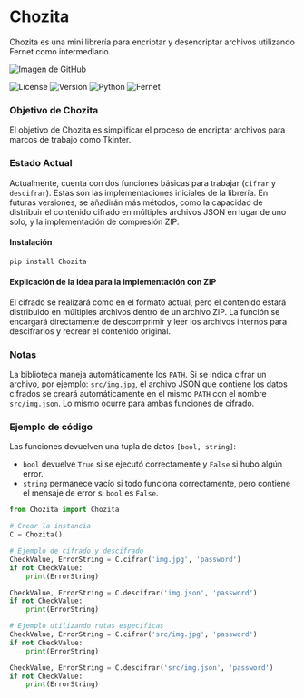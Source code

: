 # Chozita 

Chozita es una mini librería para encriptar y desencriptar archivos utilizando Fernet como intermediario.

![Imagen de GitHub](github/wallgit.jpg)

![License](https://img.shields.io/badge/license-MIT-green) ![Version](https://img.shields.io/badge/version-1.4.1-green) ![Python](https://img.shields.io/badge/python-green?logo=python) ![Fernet](https://img.shields.io/badge/fernet-encryption-green?logo=shield&style=flat)

### Objetivo de Chozita
El objetivo de Chozita es simplificar el proceso de encriptar archivos para marcos de trabajo como Tkinter.

### Estado Actual
Actualmente, cuenta con dos funciones básicas para trabajar (`cifrar` y `descifrar`). Estas son las implementaciones iniciales de la librería. En futuras versiones, se añadirán más métodos, como la capacidad de distribuir el contenido cifrado en múltiples archivos JSON en lugar de uno solo, y la implementación de compresión ZIP.

#### Instalación
```bash
pip install Chozita
```

#### Explicación de la idea para la implementación con ZIP
El cifrado se realizará como en el formato actual, pero el contenido estará distribuido en múltiples archivos dentro de un archivo ZIP. La función se encargará directamente de descomprimir y leer los archivos internos para descifrarlos y recrear el contenido original.

### Notas
La biblioteca maneja automáticamente los `PATH`. Si se indica cifrar un archivo, por ejemplo: `src/img.jpg`, el archivo JSON que contiene los datos cifrados se creará automáticamente en el mismo `PATH` con el nombre `src/img.json`. Lo mismo ocurre para ambas funciones de cifrado.

### Ejemplo de código
Las funciones devuelven una tupla de datos `[bool, string]`:
- `bool` devuelve `True` si se ejecutó correctamente y `False` si hubo algún error.
- `string` permanece vacío si todo funciona correctamente, pero contiene el mensaje de error si `bool` es `False`.

```python
from Chozita import Chozita

# Crear la instancia
C = Chozita()

# Ejemplo de cifrado y descifrado
CheckValue, ErrorString = C.cifrar('img.jpg', 'password')
if not CheckValue:
    print(ErrorString)

CheckValue, ErrorString = C.descifrar('img.json', 'password')
if not CheckValue:
    print(ErrorString)

# Ejemplo utilizando rutas específicas
CheckValue, ErrorString = C.cifrar('src/img.jpg', 'password')
if not CheckValue:
    print(ErrorString)

CheckValue, ErrorString = C.descifrar('src/img.json', 'password')
if not CheckValue:
    print(ErrorString)
```